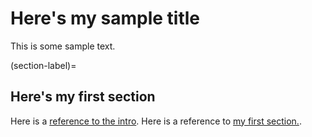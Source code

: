 # Here's my sample title

This is some sample text.

(section-label)=
## Here's my first section

Here is a [reference to the intro](intro.md). Here is a reference to [my first section.](section-label).